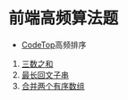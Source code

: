 # 前端高频算法题
- [CodeTop](https://codetop.cc)高频排序
1. [三数之和](https://leetcode.cn/problems/3sum)
2. [最长回文子串](https://leetcode.cn/problems/longest-palindromic-substring)
3. [合并两个有序数组](https://leetcode.cn/problems/merge-sorted-array)
